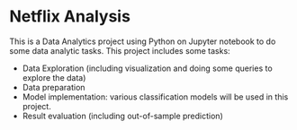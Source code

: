 # Netflix Analysis

This is a Data Analytics project using Python on Jupyter notebook to do some data analytic tasks. This project includes some tasks:
- Data Exploration (including visualization and doing some queries to explore the data)
- Data preparation
- Model implementation: various classification models will be used in this project. 
- Result evaluation (including out-of-sample prediction)
